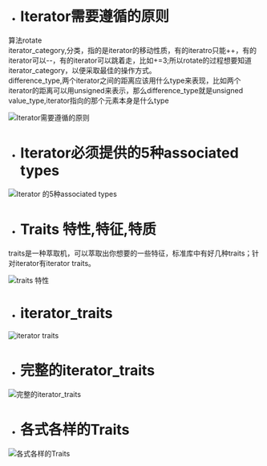 - # Iterator需要遵循的原则
算法rotate  
iterator_category,分类，指的是iterator的移动性质，有的iteratro只能++，有的iterator可以--，有的iterator可以跳着走，比如+=3;所以rotate的过程想要知道iterator_category，以便采取最佳的操作方式。  
difference_type,两个iterator之间的距离应该用什么type来表现，比如两个iterator的距离可以用unsigned来表示，那么difference_type就是unsigned    
value_type,iterator指向的那个元素本身是什么type    

![Iterator需要遵循的原则](https://github.com/havenow/my-C-plus-plus/blob/master/STL%E6%A0%87%E5%87%86%E5%BA%93%E4%B8%8E%E6%B3%9B%E5%9E%8B%E7%BC%96%E7%A8%8B/images/Iterator%E9%9C%80%E8%A6%81%E9%81%B5%E5%BE%AA%E7%9A%84%E5%8E%9F%E5%88%99.png) 

- # Iterator必须提供的5种associated types

![ Iterator 的5种associated types](https://github.com/havenow/my-C-plus-plus/blob/master/STL%E6%A0%87%E5%87%86%E5%BA%93%E4%B8%8E%E6%B3%9B%E5%9E%8B%E7%BC%96%E7%A8%8B/images/Iterator%20%E7%9A%845%E7%A7%8Dassociated%20types.png)  

- # Traits 特性,特征,特质
traits是一种萃取机，可以萃取出你想要的一些特征，标准库中有好几种traits；针对iterator有iterator traits。  

![traits 特性](https://github.com/havenow/my-C-plus-plus/blob/master/STL%E6%A0%87%E5%87%86%E5%BA%93%E4%B8%8E%E6%B3%9B%E5%9E%8B%E7%BC%96%E7%A8%8B/images/traits%20%E7%89%B9%E6%80%A7.png)  

- # iterator_traits

![iterator traits](https://github.com/havenow/my-C-plus-plus/blob/master/STL%E6%A0%87%E5%87%86%E5%BA%93%E4%B8%8E%E6%B3%9B%E5%9E%8B%E7%BC%96%E7%A8%8B/images/%5Biterator%20traits.png)  

- # 完整的iterator_traits

![完整的iterator_traits](https://github.com/havenow/my-C-plus-plus/blob/master/STL%E6%A0%87%E5%87%86%E5%BA%93%E4%B8%8E%E6%B3%9B%E5%9E%8B%E7%BC%96%E7%A8%8B/images/%E5%AE%8C%E6%95%B4%E7%9A%84iterator_traits.png)  

- # 各式各样的Traits

![各式各样的Traits](https://github.com/havenow/my-C-plus-plus/blob/master/STL%E6%A0%87%E5%87%86%E5%BA%93%E4%B8%8E%E6%B3%9B%E5%9E%8B%E7%BC%96%E7%A8%8B/images/%5B%E5%90%84%E5%BC%8F%E5%90%84%E6%A0%B7%E7%9A%84Traits.png)  
